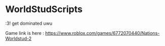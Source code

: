 # WorldStudScripts
:3! get dominated uwu

Game link is here :
https://www.roblox.com/games/6772070440/Nations-Worldstud-2
